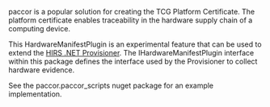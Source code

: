 paccor is a popular solution for creating the TCG Platform Certificate. The platform certificate enables traceability in the hardware supply chain of a computing device.


This HardwareManifestPlugin is an experimental feature that can be used to extend the [HIRS .NET Provisioner](https://github.com/nsacyber/hirs/). The IHardwareManifestPlugin interface within this package defines the interface used by the Provisioner to collect hardware evidence.


See the paccor.paccor_scripts nuget package for an example implementation.


